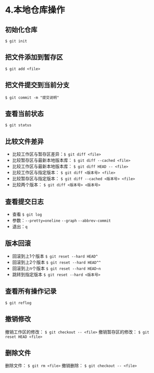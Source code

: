 # 4.本地仓库操作

## 初始化仓库
`$ git init`

## 把文件添加到暂存区
`$ git add <file>`

## 把文件提交到当前分支
`$ git commit -m "提交说明"`

## 查看当前状态
`$ git status`

## 比较文件差异
* 比较工作区与暂存区差异：`$ git diff <file>`
* 比较暂存区与最新本地版本库： `$ git diff --cached <file>`
* 比较工作区与最新本地版本库： `$ git diff HEAD -- <file>`
* 比较工作区与指定版本： `$ git diff <版本号> <file>`
* 比较暂存区与指定版本： `$ git diff --cached <版本号> <file>`
* 比较两个版本： `$ git diff <版本号> <版本号>`

## 查看提交日志
* 查看 `$ git log`
* 参数：`--pretty=oneline` `--graph` `--abbrev-commit`
* 退出：`q`

## 版本回滚
* 回滚到上1个版本 `$ git reset --hard HEAD^`
* 回滚到上2个版本 `$ git reset --hard HEAD^^`
* 回滚到上n个版本 `$ git reset --hard HEAD~n`
* 跳转到指定版本 `$ git reset --hard <版本号>`

## 查看所有操作记录
`$ git reflog`

## 撤销修改
撤销工作区的修改： `$ git checkout -- <file>`
撤销暂存区的修改： `$ git reset HEAD <file>`

## 删除文件
删除文件： `$ git rm <file>`
撤销删除： `$ git checkout -- <file>`